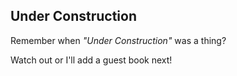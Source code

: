 ## Under Construction

Remember when _"Under Construction"_ was a thing?

Watch out or I'll add a guest book next!
